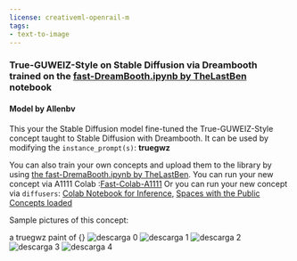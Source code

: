 ```yaml
---
license: creativeml-openrail-m
tags:
- text-to-image
---
```

### True-GUWEIZ-Style on Stable Diffusion via Dreambooth trained on the [fast-DreamBooth.ipynb by TheLastBen](https://colab.research.google.com/github/TheLastBen/fast-stable-diffusion/blob/main/fast-DreamBooth.ipynb) notebook
#### Model by Allenbv
This your the Stable Diffusion model fine-tuned the True-GUWEIZ-Style concept taught to Stable Diffusion with Dreambooth.
It can be used by modifying the `instance_prompt(s)`: **truegwz**

You can also train your own concepts and upload them to the library by using [the fast-DremaBooth.ipynb by TheLastBen](https://colab.research.google.com/github/TheLastBen/fast-stable-diffusion/blob/main/fast-DreamBooth.ipynb).
You can run your new concept via A1111 Colab :[Fast-Colab-A1111](https://colab.research.google.com/github/TheLastBen/fast-stable-diffusion/blob/main/fast_stable_diffusion_AUTOMATIC1111.ipynb)
Or you can run your new concept via `diffusers`: [Colab Notebook for Inference](https://colab.research.google.com/github/huggingface/notebooks/blob/main/diffusers/sd_dreambooth_inference.ipynb), [Spaces with the Public Concepts loaded](https://huggingface.co/spaces/sd-dreambooth-library/stable-diffusion-dreambooth-concepts)

Sample pictures of this concept:









a truegwz paint of {}
![descarga 0](https://huggingface.co/sd-dreambooth-library/true-guweiz-style/resolve/main/concept_images/descarga_(13).png)
    ![descarga 1](https://huggingface.co/sd-dreambooth-library/true-guweiz-style/resolve/main/concept_images/descarga_(12).png)
    ![descarga 2](https://huggingface.co/sd-dreambooth-library/true-guweiz-style/resolve/main/concept_images/descarga_(10).png)
    ![descarga 3](https://huggingface.co/sd-dreambooth-library/true-guweiz-style/resolve/main/concept_images/descarga_(9).png)
    ![descarga 4](https://huggingface.co/sd-dreambooth-library/true-guweiz-style/resolve/main/concept_images/descarga_(8).png)
    

